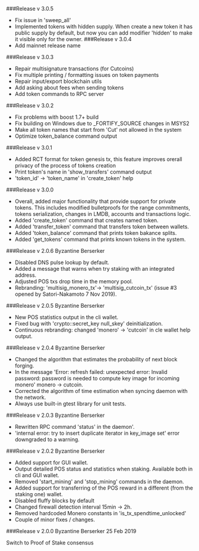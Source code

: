 
###Release v 3.0.5
* Fix issue in 'sweep_all'
* Implemented tokens with hidden supply. When create a new token it has public supply by default, but now you can add modifier 'hidden' to make it visible only for the owner.
###Release v 3.0.4
* Add mainnet release name

###Release v 3.0.3
* Repair multisignature transactions (for Cutcoins)
* Fix multiple printing / formatting issues on token payments
* Repair input/export blockchain utils
* Add asking about fees when sending tokens
* Add token commands to RPC server

###Release v 3.0.2

* Fix problems with boost 1.7+ build
* Fix building on Windows due to _FORTIFY_SOURCE changes in MSYS2
* Make all token names that start from 'Cut' not allowed in the system
* Optimize token_balance command output

###Release v 3.0.1

* Added RCT format for token genesis tx, this feature improves orerall privacy of the process of tokens creation
* Print token's name in 'show_transfers' command output
* 'token_id' -> 'token_name' in 'create_token' help

###Release v 3.0.0

* Overall, added major functionality that provide support for private tokens. This includes modified bulletproofs for the range commitments, tokens serialization, changes in LMDB, accounts and transactions logic. 
* Added 'create_token' command that creates named token.
* Added 'transfer_token' command that transfers token between wallets.
* Added 'token_balance' command that prints token bakance splits.
* Added 'get_tokens' command that prints known tokens in the system.

###Release v 2.0.6 Byzantine Berserker

* Disabled DNS pulse lookup by default.
* Added a message that warns when try staking with an integrated address.
* Adjusted POS txs drop time in the memory pool.
* Rebranding: 'multisig_monero_tx'-> 'multisig_cutcoin_tx' (issue #3 opened by Satori-Nakamoto 7 Nov 2019).

###Release v 2.0.5 Byzantine Berserker

* New POS statistics output in the cli wallet.
* Fixed bug with 'crypto::secret_key null_skey' deinitialization.
* Continuous rebranding: changed 'monero' -> 'cutcoin' in cle wallet help output.

###Release v 2.0.4 Byzantine Berserker

* Changed the algorithm that estimates the probability of next block forging.
* In the message 'Error: refresh failed: unexpected error: Invalid password: password is needed to compute key image for incoming monero' monero -> cutcoin.
* Corrected the algorithm of time estimation when syncing daemon with the network.
* Always use built-in gtest library for unit tests.

###Release v 2.0.3 Byzantine Berserker

* Rewritten RPC command 'status' in the daemon'.
* 'internal error: try to insert duplicate iterator in key_image set' error downgraded to a warning.

###Release v 2.0.2 Byzantine Berserker

* Added support for GUI wallet.
* Output detailed POS status and statistics when staking. Available both in cli and GUI wallet.
* Removed 'start_mining' and 'stop_mining' commands in the daemon.
* Added support for transferring of the POS reward in a different (from the staking one) wallet.
* Disabled fluffy blocks by default
* Changed firewall detection interval 15min -> 2h.
* Removed hardcoded Monero constants in 'is_tx_spendtime_unlocked'
* Couple of minor fixes / changes.

###Release v 2.0.0 Byzantine Berserker 25 Feb 2019

Switch to Proof of Stake consensus